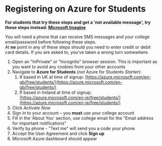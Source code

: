 # Registering on Azure for Students
  
  
**For students that try these steps and get a 'not available message', try these steps instead: [Microsoft Imagine](./microsoft-imagine-steps.md)**   
    
       
       
You will need a phone that can receive SMS messages and your college email/password before following these steps.  
At **no** point in any of these steps should you need to enter credit or debit card details. If you are asked to, you've taken a wrong turn somewhere.  

1. Open an "InPrivate" or "Incognito" browser session. This is important as you want to avoid any cookies from your other accounts
1. Navigate to **Azure for Students** (*not* Azure for Students *Starter*): 
   1. If based in UK at time of signup: [https://azure.microsoft.com/en-gb/free/students/](https://azure.microsoft.com/en-gb/free/students/)
   1. If based in Ireland at time of signup: [https://azure.microsoft.com/en-ie/free/students/](https://azure.microsoft.com/en-ie/free/students/) 
1. Click *Activate Now*
1. Sign in to your account – you **must** use your college account
1. Fill in the 'About You' section, use college email for the "Email address for important notifications"
1. Verify by phone - "Text me" will send you a code your phone 
1. Accept the User Agreement and click **Sign up**
1. Microsoft Azure dashboard should appear
